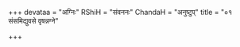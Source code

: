 +++
devataa = "अग्निः"
RShiH = "संवननः"
ChandaH = "अनुष्टुप्"
title = "०१ संसमिद्युवसे वृषन्नग्ने"

+++
